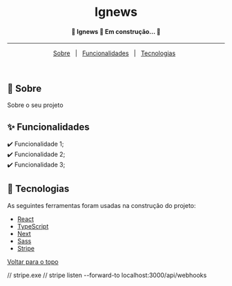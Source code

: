 <!--<div align="center" id="top"> 
  <img src="./.github/app.gif" alt="Ignews" />

  &#xa0;

  <!-- <a href="https://ignews.netlify.com">Demo</a> -->
<!--</div> -->

<h1 align="center">Ignews</h1>

<!-- Status -->

<h4 align="center"> 
	🚧  Ignews 🚀 Em construção...  🚧
</h4> 

<hr>

<p align="center">
  <a href="#dart-sobre">Sobre</a> &#xa0; | &#xa0; 
  <a href="#sparkles-funcionalidades">Funcionalidades</a> &#xa0; | &#xa0;
  <a href="#rocket-tecnologias">Tecnologias</a> &#xa0;
</p>

<br>

## :dart: Sobre ##

Sobre o seu projeto

## :sparkles: Funcionalidades ##

:heavy_check_mark: Funcionalidade 1;\
:heavy_check_mark: Funcionalidade 2;\
:heavy_check_mark: Funcionalidade 3;

## :rocket: Tecnologias ##

As seguintes ferramentas foram usadas na construção do projeto:

- [React](https://pt-br.reactjs.org/)
- [TypeScript](https://www.typescriptlang.org/)
- [Next](https://nextjs.org/)
- [Sass](https://sass-lang.com/)
- [Stripe](https://stripe.com/br)


<a href="#top">Voltar para o topo</a>


// stripe.exe
// stripe listen --forward-to localhost:3000/api/webhooks